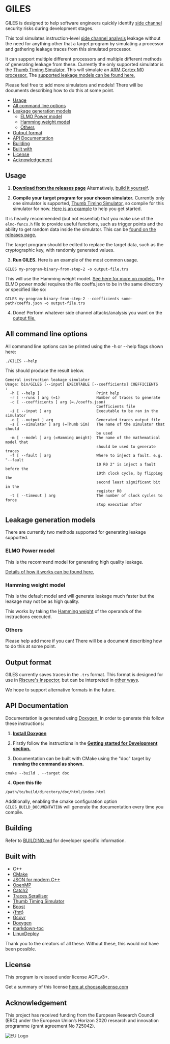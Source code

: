 # GILES

GILES is designed to help software engineers quickly identify
[side channel](https://en.wikipedia.org/wiki/Side-channel_attack)
security risks during development stages.

This tool simulates instruction-level
[side channel analysis](https://en.wikipedia.org/wiki/Side-channel_attack)
leakage without the need for anything other that a target program by simulating
a processor and gathering leakage traces from this simulated processor.

It can support multiple different processors and multiple different methods of 
generating leakage from these.
Currently the only supported simulator is the
[Thumb Timing Simulator](https://github.com/bristol-sca/thumb-sim).
This will simulate an
[ARM Cortex M0 processor.](https://developer.arm.com/products/processors/cortex-m/cortex-m0)
The [supported leakage models can be found here.](#leakage-generation-models)

Please feel free to add more simulators and models!
There will be documents describing how to do this at some point.

<!-- toc -->

- [Usage](#usage)
- [All command line options](#all-command-line-options)
- [Leakage generation models](#leakage-generation-models)
  * [ELMO Power model](#elmo-power-model)
  * [Hamming weight model](#hamming-weight-model)
  * [Others](#others)
- [Output format](#output-format)
- [API Documentation](#api-documentation)
- [Building](#building)
- [Built with](#built-with)
- [License](#license)
- [Acknowledgement](#acknowledgement)

<!-- tocstop -->

## Usage

1) **[Download from the releases page](https://github.com/bristol-sca/GILES/releases)**
Alternatively, [build it yourself](#building).

2) **Compile your target program for your chosen simulator.**
Currently only one simulator is supported,
[Thumb Timing Simulator](https://github.com/bristol-sca/thumb-sim),
so compile for this simulator for now.
[Here is an example](https://github.com/bristol-sca/thumb-sim/tree/master/example)
to help you get started.

It is heavily recommended (but not essential) that you make use of the
`elmo-funcs.h` file to provide useful functions, such as trigger points and the
ability to get random data inside the simulator. This can be 
[found on the releases page.](https://github.com/bristol-sca/GILES/releases)


The target program should be edited to replace the target
data, such as the cryptographic key, with randomly generated values.

3) **Run GILES.**
Here is an example of the most common usage.
```
GILES my-program-binary-from-step-2 -o output-file.trs
```
This will use the Hamming weight model.
[See here for more on models.](#leakage-generation-models)
The ELMO power model requires the file coeffs.json to be in the same directory 
or specified like so:
```
GILES my-program-binary-from-step-2 --coefficients some-path/coeffs.json -o output-file.trs
```

4) Done! Perform whatever side channel attacks/analysis you want on the
[output file.](#output-format)

## All command line options
All command line options can be printed using the -h or --help flags shown here:
```
./GILES --help
```
This should produce the result below.
```
General instruction leakage simulator
Usage: bin/GILES [--input] EXECUTABLE [--coefficients] COEFFICIENTS
:
  -h [ --help ]                         Print help
  -r [ --runs ] arg (=1)                Number of traces to generate
  -c [ --coefficients ] arg (=./coeffs.json)
                                        Coefficients file
  -i [ --input ] arg                    Executable to be ran in the simulator
  -o [ --output ] arg                   Generated traces output file
  -s [ --simulator ] arg (=Thumb Sim)   The name of the simulator that should 
                                        be used
  -m [ --model ] arg (=Hamming Weight)  The name of the mathematical model that
                                        should be used to generate traces
  -f [ --fault ] arg                    Where to inject a fault. e.g. "--fault 
                                        10 R0 2" is inject a fault before the 
                                        10th clock cycle, by flipping the 
                                        second least significant bit in the 
                                        register R0
  -t [ --timeout ] arg                  The number of clock cycles to force 
                                        stop execution after
```

## Leakage generation models

There are currently two methods supported for generating leakage supported.

### ELMO Power model

This is the recommend model for generating high quality leakage.

[Details of how it works can be found here.](https://www.usenix.org/conference/usenixsecurity17/technical-sessions/presentation/mccann)

### Hamming weight model

This is the default model and will generate leakage much faster but the
leakage may not be as high quality.

This works by taking the
[Hamming weight](https://en.wikipedia.org/wiki/Hamming_weight)
of the operands of the instructions executed.

### Others

Please help add more if you can!
There will be a document describing how to do this at some point.

## Output format

GILES currently saves traces in the `.trs` format.
This format is designed for use in
[Riscure's Inspector](https://www.riscure.com/security-tools/inspector-sca/),
but can be interpreted in
[other ways](https://github.com/Riscure/python-trsfile).

We hope to support alternative formats in the future.

## API Documentation

Documentation is generated using
[Doxygen.](http://www.doxygen.nl/) In order to generate this
follow these instructions:

1) [**Install Doxygen**](http://www.doxygen.nl/download.html)

2) Firstly follow the instructions in the
[**Getting started for Development section.**](BUILDING.md#getting-started-for-development)

3) Documentation can be built with CMake using the "doc" target by **running the
command as shown.**
```
cmake --build . --target doc
```

4) **Open this file**
```
/path/to/build/directory/doc/html/index.html
```

Additionally, enabling the cmake configuration option
`GILES_BUILD_DOCUMENTATION` will generate the documentation every
time you compile.

## Building

Refer to [BUILDING.md](BUILDING.md) for developer specific information.

## Built with

- C++
- [CMake](https://cmake.org/)
- [JSON for modern C++](https://github.com/nlohmann/json)
- [OpenMP](https://www.openmp.org)
- [Catch2](https://github.com/catchorg/Catch2)
- [Traces Serailiser](https://github.com/bristol-sca/Traces-Serialiser)
- [Thumb Timing Simulator](https://github.com/bristol-sca/thumb-sim)
- [Boost](https://www.boost.org/)
- [{fmt}](https://github.com/fmtlib/fmt)
- [Gcovr](https://gcovr.com/)
- [Doxygen](http://www.doxygen.nl/)
- [markdown-toc](https://github.com/jonschlinkert/markdown-toc)
- [LinuxDeploy](https://github.com/linuxdeploy/linuxdeploy)

Thank you to the creators of all these.
Without these, this would not have been possible.

## License
This program is released under license AGPLv3+.

Get a summary of this license
[here at choosealicense.com](https://choosealicense.com/licenses/agpl-3.0/)

## Acknowledgement
This project has received funding from the European Research Council (ERC) under the European Union’s
Horizon 2020 research and innovation programme (grant agreement No 725042).

![EU Logo](https://github.com/bristol-sca/GILES/blob/master/LOGO_ERC-FLAG_EU.jpg "ERC")
